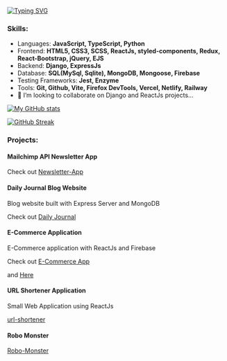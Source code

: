 [![Typing SVG](https://readme-typing-svg.demolab.com?font=Fira+Code&pause=1000&width=435&lines=Web+App+Developer)](https://git.io/typing-svg)


### Skills:
- Languages: **JavaScript, TypeScript, Python**
- Frontend: **HTML5, CSS3, SCSS, ReactJs, styled-components, Redux, React-Bootstrap, jQuery, EJS**
- Backend: **Django, ExpressJs**
- Database: **SQL(MySql, Sqlite), MongoDB, Mongoose, Firebase**
- Testing Frameworks: **Jest, Enzyme** 
- Tools: **Git, Github, Vite, Firefox DevTools, Vercel, Netlify, Railway**
- 💞️ I’m looking to collaborate on Django and ReactJs projects...



[![My GitHub stats](https://github-readme-stats.vercel.app/api?username=sumit1729)](https://github.com/sumit1729/github-readme-stats)

<!---
sumit1729/sumit1729 is a ✨ special ✨ repository because its `README.md` (this file) appears on your GitHub profile.
You can click the Preview link to take a look at your changes.
--->

[![GitHub Streak](https://streak-stats.demolab.com?user=sumit1729&theme=highcontrast)](https://git.io/streak-stats)



### Projects: 

#### Mailchimp API Newsletter App

Check out [Newsletter-App](https://newsletter-eilfuek56-sumit1729.vercel.app/)

#### Daily Journal Blog Website

Blog website built with Express Server and MongoDB

Check out [Daily Journal](https://daily-journal-production-c292.up.railway.app/)

#### E-Commerce Application

E-Commerce application with ReactJs and Firebase

Check out [E-Commerce App](https://cerulean-biscuit-27aba2.netlify.app/)

and [Here](https://sensational-croquembouche-4bc7d6.netlify.app/)

#### URL Shortener Application

Small Web Application using ReactJs 

[url-shortener](https://sumit1729.github.io/url-shortener/)

#### Robo Monster

[Robo-Monster](https://lucky-kheer-55516e.netlify.app/)




